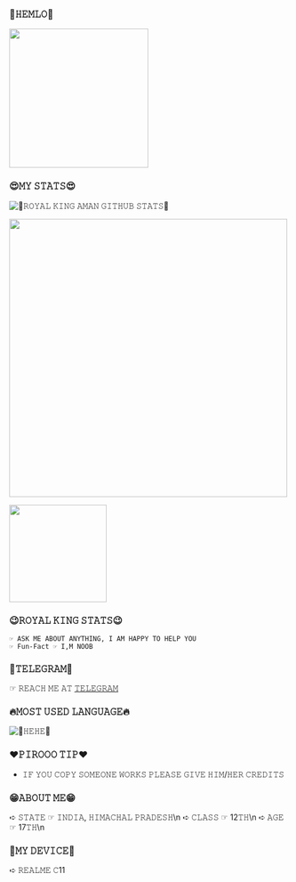 ### 🥳𝙷𝙴𝙼𝙻𝙾🥳

<img align='centre' src='https://te.legra.ph/file/976a9fce66b9c2833afe9.jpg' width='250"'>

### 😍𝙼𝚈 𝚂𝚃𝙰𝚃𝚂😍
![🌺𝚁𝙾𝚈𝙰𝙻 𝙺𝙸𝙽𝙶 𝙰𝙼𝙰𝙽 𝙶𝙸𝚃𝙷𝚄𝙱 𝚂𝚃𝙰𝚃𝚂🌺](https://github-readme-stats.vercel.app/api?username=DARKAMAN6&show_icons=true&theme=midnight-purple)

<img src='https://github-readme-streak-stats.herokuapp.com/?user=DARKAMAN6&theme=midnight-purple&show_icon=true' width='500"'></p> <img src='https://komarev.com/ghpvc/?username=DARKAMAN6&label=My%20Profile%20Views&color=blueviolet&style=plastic' width='175"'></p>

### 😉𝚁𝙾𝚈𝙰𝙻 𝙺𝙸𝙽𝙶 𝚂𝚃𝙰𝚃𝚂😉 

```☞︎︎︎ 𝙷𝙾𝙱𝙱𝚈 ☞︎︎︎ 𝙳𝙾𝙸𝙽𝙶 𝙱@𝙲𝙺𝙲𝙷*𝙳𝙸
☞︎︎︎ 𝙰𝚂𝙺 𝙼𝙴 𝙰𝙱𝙾𝚄𝚃 𝙰𝙽𝚈𝚃𝙷𝙸𝙽𝙶, 𝙸 𝙰𝙼 𝙷𝙰𝙿𝙿𝚈 𝚃𝙾 𝙷𝙴𝙻𝙿 𝚈𝙾𝚄
☞︎︎︎ Fun-Fact ☞︎︎︎ 𝙸,𝙼 𝙽𝙾𝙾𝙱
```
### 💖𝚃𝙴𝙻𝙴𝙶𝚁𝙰𝙼💖 

☞︎︎︎ 𝚁𝙴𝙰𝙲𝙷 𝙼𝙴 𝙰𝚃 [𝚃𝙴𝙻𝙴𝙶𝚁𝙰𝙼](https://t.me/R0Y41_KING)

### 🔥𝙼𝙾𝚂𝚃 𝚄𝚂𝙴𝙳 𝙻𝙰𝙽𝙶𝚄𝙰𝙶𝙴🔥

![🥳𝙷𝙴𝙷𝙴🥳](https://github-readme-stats.vercel.app/api/top-langs/?username=DARKAMAN6&theme=midnight-purple)


### ❤️𝙿𝙸𝚁𝙾𝙾𝙾 𝚃𝙸𝙿❤️

- 𝙸𝙵 𝚈𝙾𝚄 𝙲𝙾𝙿𝚈 𝚂𝙾𝙼𝙴𝙾𝙽𝙴 𝚆𝙾𝚁𝙺𝚂 𝙿𝙻𝙴𝙰𝚂𝙴 𝙶𝙸𝚅𝙴 𝙷𝙸𝙼/𝙷𝙴𝚁 𝙲𝚁𝙴𝙳𝙸𝚃𝚂 

### 😁𝙰𝙱𝙾𝚄𝚃 𝙼𝙴😁

➪ 𝚂𝚃𝙰𝚃𝙴 ☞︎︎︎ 𝙸𝙽𝙳𝙸𝙰, 𝙷𝙸𝙼𝙰𝙲𝙷𝙰𝙻 𝙿𝚁𝙰𝙳𝙴𝚂𝙷\n
➪ 𝙲𝙻𝙰𝚂𝚂 ☞︎︎︎ 12𝚃𝙷\n
➪ 𝙰𝙶𝙴   ☞︎︎︎ 17𝚃𝙷\n

### 🌺𝙼𝚈 𝙳𝙴𝚅𝙸𝙲𝙴🌺 

➪ 𝚁𝙴𝙰𝙻𝙼𝙴 𝙲11
  
